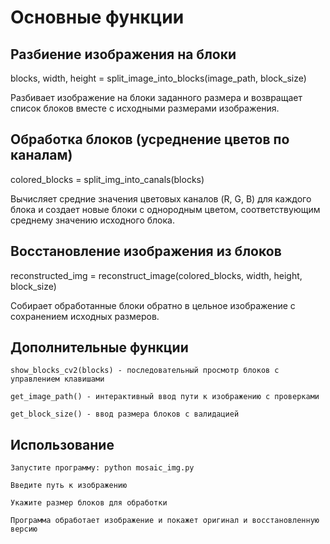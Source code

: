 # Основные функции

## Разбиение изображения на блоки

blocks, width, height = split_image_into_blocks(image_path, block_size)

Разбивает изображение на блоки заданного размера и возвращает список блоков вместе с исходными размерами изображения.
## Обработка блоков (усреднение цветов по каналам)

colored_blocks = split_img_into_canals(blocks)

Вычисляет средние значения цветовых каналов (R, G, B) для каждого блока и создает новые блоки с однородным цветом, соответствующим среднему значению исходного блока.
## Восстановление изображения из блоков

reconstructed_img = reconstruct_image(colored_blocks, width, height, block_size)

Собирает обработанные блоки обратно в цельное изображение с сохранением исходных размеров.
## Дополнительные функции

    show_blocks_cv2(blocks) - последовательный просмотр блоков с управлением клавишами

    get_image_path() - интерактивный ввод пути к изображению с проверками

    get_block_size() - ввод размера блоков с валидацией

## Использование

    Запустите программу: python mosaic_img.py

    Введите путь к изображению

    Укажите размер блоков для обработки

    Программа обработает изображение и покажет оригинал и восстановленную версию



